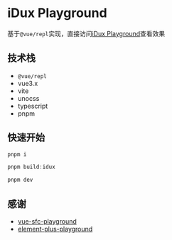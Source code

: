 # iDux Playground

基于`@vue/repl`实现，直接访问[iDux Playground](https://playground.idux.site/)查看效果

## 技术栈

- `@vue/repl`
- vue3.x
- vite
- unocss
- typescript
- pnpm

## 快速开始

```js
pnpm i

pnpm build:idux

pnpm dev
```

## 感谢

- [vue-sfc-playground](https://sfc.vuejs.org/)
- [element-plus-playground](//github.com/element-plus/element-plus-playground)
